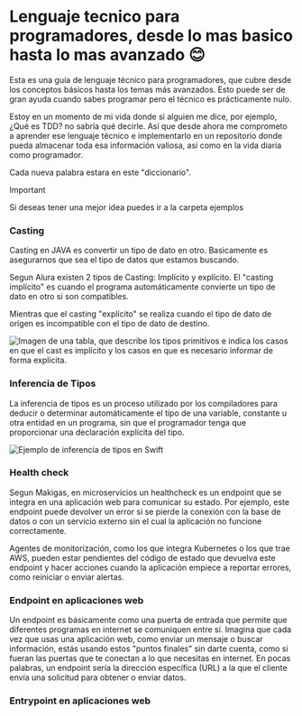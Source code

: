 # Lenguaje tecnico para programadores, desde lo mas basico hasta lo mas avanzado 😊

Esta es una guía de lenguaje técnico para programadores, que cubre desde los conceptos básicos hasta los temas más avanzados. Esto puede ser de gran ayuda cuando sabes programar pero el técnico es prácticamente nulo.

Estoy en un momento de mi vida donde si alguien me dice, por ejemplo, ¿Qué es TDD? no sabría qué decirle. Así que desde ahora me comprometo a aprender ese lenguaje técnico e implementarlo en un repositorio donde pueda almacenar toda esa información valiosa, así como en la vida diaria como programador.

Cada nueva palabra estara en este "diccionario".

> [!IMPORTANT]
> Si deseas tener una mejor idea puedes ir a la carpeta ejemplos

### Casting

Casting en JAVA es convertir un tipo de dato en otro. Basicamente es asegurarnos que sea el tipo de datos que estamos buscando.

Segun Alura existen 2 tipos de Casting: Implícito y explícito. El "casting implícito" es cuando el programa automáticamente convierte un tipo de dato en otro si son compatibles.

Mientras que el casting "explícito" se realiza cuando el tipo de dato de origen es incompatible con el tipo de dato de destino.

![Imagen de una tabla, que describe los tipos primitivos e indica los casos en que el cast es implícito y  los casos en que es necesario informar de forma explícita.](https://cdn3.gnarususercontent.com.br/2023-java/psm-img1.png)

### Inferencia de Tipos

La inferencia de tipos es un proceso utilizado por los compiladores para deducir o determinar automáticamente el tipo de una variable, constante u otra entidad en un programa, sin que el programador tenga que proporcionar una declaración explícita del tipo.

![Ejemplo de inferencia de tipos en Swift](https://www.lafactoriaapple.com/img/ciencias-de-la-computacion/inferencia-de-tipos-01.jpg)

### Health check

Segun Makigas, en microservicios un healthcheck es un endpoint que se integra en una aplicación web para comunicar su estado. Por ejemplo, este endpoint puede devolver un error si se pierde la conexión con la base de datos o con un servicio externo sin el cual la aplicación no funcione correctamente.

Agentes de monitorización, como los que integra Kubernetes o los que trae AWS, pueden estar pendientes del código de estado que devuelva este endpoint y hacer acciones cuando la aplicación empiece a reportar errores, como reiniciar o enviar alertas.

### Endpoint en aplicaciones web

Un endpoint es básicamente como una puerta de entrada que permite que diferentes programas en internet se comuniquen entre sí. Imagina que cada vez que usas una aplicación web, como enviar un mensaje o buscar información, estás usando estos "puntos finales" sin darte cuenta, como si fueran las puertas que te conectan a lo que necesitas en internet. En pocas palabras, un endpoint sería la dirección específica (URL) a la que el cliente envía una solicitud para obtener o enviar datos.

### Entrypoint en aplicaciones web

